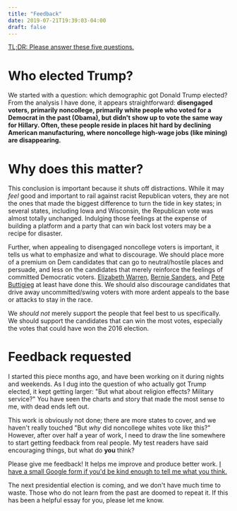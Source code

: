 ```yaml
---
title: "Feedback"
date: 2019-07-21T19:39:03-04:00
draft: false
---
```


[TL;DR: Please answer these five questions.](https://forms.gle/GVBzDjYxRgDm5Saa6)

# Who elected Trump?

We started with a question: which demographic got Donald Trump elected?  From the analysis I have done, it appears straightforward: **disengaged voters, primarily noncollege, primarily white people who voted for a Democrat in the past (Obama), but didn't show up to vote the same way for Hillary.  Often, these people reside in places hit hard by declining American manufacturing, where noncollege high-wage jobs (like mining) are disappearing.**

# Why does this matter?

This conclusion is important because it shuts off distractions.  While it may _feel_ good and important to rail against racist Republican voters, they are not the ones that made the biggest difference to turn the tide in key states; in several states, including Iowa and Wisconsin, the Republican vote was almost totally unchanged.  Indulging those feelings at the expense of building a platform and a party that can win back lost voters may be a recipe for disaster.

Further, when appealing to disengaged noncollege voters is important, it tells us what to emphasize and what to discourage.  We should place more of a premium on Dem candidates that can go to neutral/hostile places and persuade, and less on the candidates that merely reinforce the feelings of committed Democratic voters.  [Elizabeth Warren](https://www.politico.com/story/2019/05/11/warren-west-virginia-2020-1317611), [Bernie Sanders](https://thehill.com/homenews/campaign/439027-sanders-townhall-audience-cheers-after-fox-news-host-asks-if-theyd-support), and [Pete Buttigieg](https://www.nytimes.com/interactive/2019/05/19/us/politics/buttigieg-fox-town-hall.html) at least have done this.  We should also discourage candidates that drive away uncommitted/swing voters with more ardent appeals to the base or attacks to stay in the race.

We _should not_ merely support the people that feel best to us specifically.  We should support the candidates that can win the most votes, especially the votes that could have won the 2016 election.

# Feedback requested

I started this piece months ago, and have been working on it during nights and weekends.  As I dug into the question of who actually got Trump elected, it kept getting larger: "But what about religion effects?  Military service?"  You have seen the charts and story that made the most sense to me, with dead ends left out.

This work is obviously not done; there are more states to cover, and we haven't really touched "But *why* did noncollege whites vote like this?"  However, after over half a year of work, I need to draw the line somewhere to start getting feedback from real people.  My test readers have said encouraging things, but what do **you** think?

Please give me feedback!  It helps me improve and produce better work.  [I have a small Google form if you'd be kind enough to tell me what you think.](https://forms.gle/GVBzDjYxRgDm5Saa6)

The next presidential election is coming, and we don't have much time to waste.  Those who do not learn from the past are doomed to repeat it.  If this has been a helpful essay for you, please let me know.
